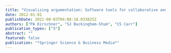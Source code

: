 ```yaml
---
title: "Visualizing argumentation: Software tools for collaborative and educational sense-making"
date: 2012-01-01
publishDate: 2021-08-03T04:08:10.033825Z
authors: ["PA Kirschner", "SJ Buckingham-Shum", "CS Carr"]
publication_types: ["5"]
abstract: ""
featured: false
publication: "*Springer Science & Business Media*"
---
```


